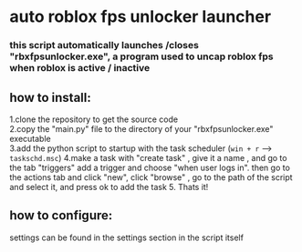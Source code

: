 # auto roblox fps unlocker launcher

### this script automatically launches /closes "rbxfpsunlocker.exe", a program used to uncap roblox fps when roblox is active / inactive

## how to install:
1.clone the repository to get the source code<br />
2.copy the "main.py" file to the directory of your "rbxfpsunlocker.exe" executable <br />
3.add the python script to startup with the task scheduler (`win + r` --> `taskschd.msc`) 
4.make a task with "create task" , give it a name , and go to the tab "triggers" add a trigger and choose "when user logs in". then go to<br />
the actions tab and click "new", click "browse" , go to the path of the script and select it, and press ok to add the task
5. Thats it!



## how to configure:
settings can be found in the settings section in the script itself<br />






 
